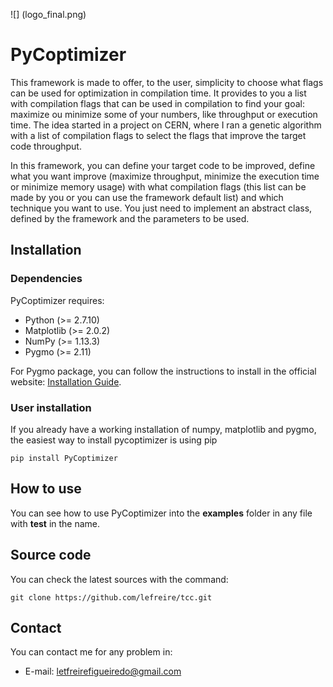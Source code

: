 ![]
(logo_final.png)

# PyCoptimizer

This framework is made to offer, to the user, simplicity to choose what flags can be used for optimization in compilation time. It provides to you a list with compilation flags that can be used in compilation to find your goal: maximize ou minimize some of your numbers, like throughput or execution time. The idea started in a project on CERN, where I ran a genetic algorithm with a list of compilation flags to select the flags that improve the target code  throughput.

In this framework, you can define your target code to be improved, define what you want improve (maximize throughput, minimize the execution time or minimize memory usage) with what compilation flags (this list can be made by you or you can use the framework default list) and which technique you want to use. You just need to implement an abstract class, defined by the framework and the parameters to be used.

## Installation

### Dependencies

PyCoptimizer requires:

- Python (>= 2.7.10)
- Matplotlib (>= 2.0.2)
- NumPy (>= 1.13.3)
- Pygmo (>= 2.11)

For Pygmo package, you can follow the instructions to install in the official website: [Installation Guide](https://esa.github.io/pagmo2/install.html).

### User installation

If you already have a working installation of numpy, matplotlib and pygmo, the easiest way to install pycoptimizer is using pip
```
pip install PyCoptimizer
```

## How to use

You can see how to use PyCoptimizer into the **examples** folder in any file with **test** in the name.

## Source code

You can check the latest sources with the command:
```
git clone https://github.com/lefreire/tcc.git
```


## Contact

You can contact me for any problem in:

- E-mail: letfreirefigueiredo@gmail.com
